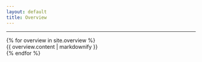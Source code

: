 ```yaml
---
layout: default
title: Overview
---
```

<hr>
{% for overview in site.overview %}
<div class="row">
  <div class="col-sm-12">
	  {{ overview.content | markdownify }}
  </div>
</div>
{% endfor %}
